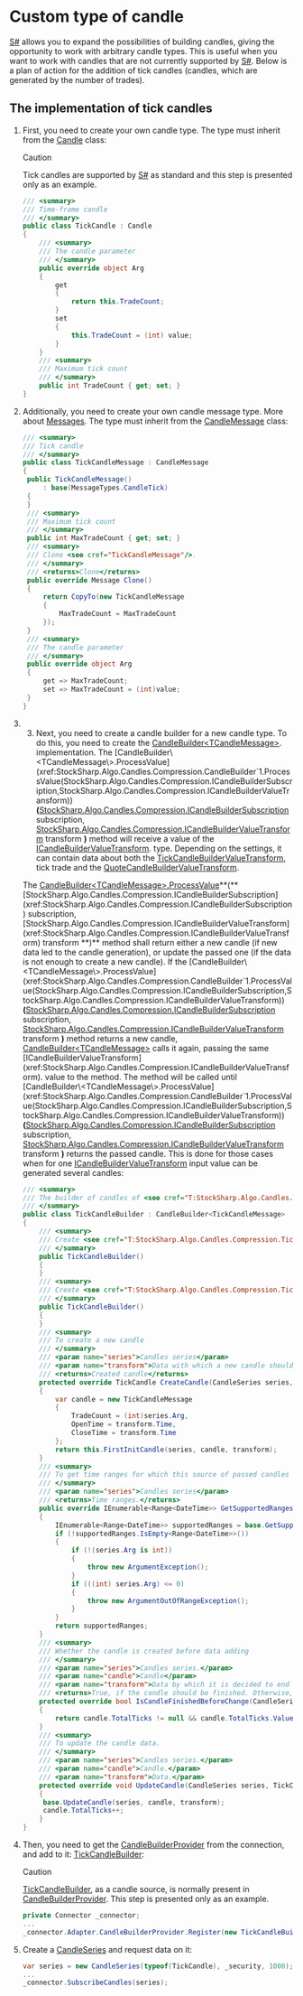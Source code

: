 # Custom type of candle

[S\#](../../api.md) allows you to expand the possibilities of building candles, giving the opportunity to work with arbitrary candle types. This is useful when you want to work with candles that are not currently supported by [S\#](../../api.md). Below is a plan of action for the addition of tick candles (candles, which are generated by the number of trades).

## The implementation of tick candles

1. First, you need to create your own candle type. The type must inherit from the [Candle](xref:StockSharp.Algo.Candles.Candle) class:

   > [!CAUTION]
   > Tick candles are supported by [S\#](../../api.md) as standard and this step is presented only as an example.

   ```cs
   /// <summary>
   /// Time-frame candle
   /// </summary>
   public class TickCandle : Candle
   {
       /// <summary>
       /// The candle parameter
       /// </summary>
       public override object Arg
       {
           get
           {
               return this.TradeCount;
           }
           set
           {
               this.TradeCount = (int) value;
           }
       }
       /// <summary>
       /// Maximum tick count
       /// </summary>
       public int TradeCount { get; set; }
   }
   ```
2. Additionally, you need to create your own candle message type. More about [Messages](../messages.md). The type must inherit from the [CandleMessage](xref:StockSharp.Messages.CandleMessage) class:

   ```cs
   /// <summary>
   /// Tick candle
   /// </summary>
   public class TickCandleMessage : CandleMessage
   {
   	public TickCandleMessage()
   		: base(MessageTypes.CandleTick)
   	{
   	}
   	/// <summary>
   	/// Maximum tick count
   	/// </summary>
   	public int MaxTradeCount { get; set; }
   	/// <summary>
   	/// Clone <see cref="TickCandleMessage"/>.
   	/// </summary>
   	/// <returns>Clone</returns>
   	public override Message Clone()
   	{
   		return CopyTo(new TickCandleMessage
   		{
   			MaxTradeCount = MaxTradeCount
   		});
   	}
   	/// <summary>
   	/// The candle parameter
   	/// </summary>
   	public override object Arg
   	{
   		get => MaxTradeCount;
   		set => MaxTradeCount = (int)value;
   	}
   }
   ```
3. 3. Next, you need to create a candle builder for a new candle type. To do this, you need to create the [CandleBuilder\<TCandleMessage\>](xref:StockSharp.Algo.Candles.Compression.CandleBuilder`1). implementation. The [CandleBuilder\<TCandleMessage\>.ProcessValue](xref:StockSharp.Algo.Candles.Compression.CandleBuilder`1.ProcessValue(StockSharp.Algo.Candles.Compression.ICandleBuilderSubscription,StockSharp.Algo.Candles.Compression.ICandleBuilderValueTransform))**(**[StockSharp.Algo.Candles.Compression.ICandleBuilderSubscription](xref:StockSharp.Algo.Candles.Compression.ICandleBuilderSubscription) subscription, [StockSharp.Algo.Candles.Compression.ICandleBuilderValueTransform](xref:StockSharp.Algo.Candles.Compression.ICandleBuilderValueTransform) transform **)** method will receive a value of the [ICandleBuilderValueTransform](xref:StockSharp.Algo.Candles.Compression.ICandleBuilderValueTransform). type. Depending on the settings, it can contain data about both the [TickCandleBuilderValueTransform](xref:StockSharp.Algo.Candles.Compression.TickCandleBuilderValueTransform), tick trade and the [QuoteCandleBuilderValueTransform](xref:StockSharp.Algo.Candles.Compression.QuoteCandleBuilderValueTransform).

   The [CandleBuilder\<TCandleMessage\>.ProcessValue](xref:StockSharp.Algo.Candles.Compression.CandleBuilder`1.ProcessValue(StockSharp.Algo.Candles.Compression.ICandleBuilderSubscription,StockSharp.Algo.Candles.Compression.ICandleBuilderValueTransform))**(**[StockSharp.Algo.Candles.Compression.ICandleBuilderSubscription](xref:StockSharp.Algo.Candles.Compression.ICandleBuilderSubscription) subscription, [StockSharp.Algo.Candles.Compression.ICandleBuilderValueTransform](xref:StockSharp.Algo.Candles.Compression.ICandleBuilderValueTransform) transform **)** method shall return either a new candle (if new data led to the candle generation), or update the passed one (if the data is not enough to create a new candle). If the [CandleBuilder\<TCandleMessage\>.ProcessValue](xref:StockSharp.Algo.Candles.Compression.CandleBuilder`1.ProcessValue(StockSharp.Algo.Candles.Compression.ICandleBuilderSubscription,StockSharp.Algo.Candles.Compression.ICandleBuilderValueTransform))**(**[StockSharp.Algo.Candles.Compression.ICandleBuilderSubscription](xref:StockSharp.Algo.Candles.Compression.ICandleBuilderSubscription) subscription, [StockSharp.Algo.Candles.Compression.ICandleBuilderValueTransform](xref:StockSharp.Algo.Candles.Compression.ICandleBuilderValueTransform) transform **)** method returns a new candle, [CandleBuilder\<TCandleMessage\>](xref:StockSharp.Algo.Candles.Compression.CandleBuilder`1) calls it again, passing the same [ICandleBuilderValueTransform](xref:StockSharp.Algo.Candles.Compression.ICandleBuilderValueTransform). value to the method. The method will be called until [CandleBuilder\<TCandleMessage\>.ProcessValue](xref:StockSharp.Algo.Candles.Compression.CandleBuilder`1.ProcessValue(StockSharp.Algo.Candles.Compression.ICandleBuilderSubscription,StockSharp.Algo.Candles.Compression.ICandleBuilderValueTransform))**(**[StockSharp.Algo.Candles.Compression.ICandleBuilderSubscription](xref:StockSharp.Algo.Candles.Compression.ICandleBuilderSubscription) subscription, [StockSharp.Algo.Candles.Compression.ICandleBuilderValueTransform](xref:StockSharp.Algo.Candles.Compression.ICandleBuilderValueTransform) transform **)** returns the passed candle. This is done for those cases when for one [ICandleBuilderValueTransform](xref:StockSharp.Algo.Candles.Compression.ICandleBuilderValueTransform) input value can be generated several candles: 

   ```cs
   /// <summary>
   /// The builder of candles of <see cref="T:StockSharp.Algo.Candles.TickCandle" />.
   /// </summary>
   public class TickCandleBuilder : CandleBuilder<TickCandleMessage>
   {
       /// <summary>
       /// Create <see cref="T:StockSharp.Algo.Candles.Compression.TickCandleBuilder" />.
       /// </summary>
       public TickCandleBuilder()
       {
       }
       /// <summary>
       /// Create <see cref="T:StockSharp.Algo.Candles.Compression.TickCandleBuilder" />.
       /// </summary>
       public TickCandleBuilder()
       {
       }
       /// <summary>
       /// To create a new candle
       /// </summary>
       /// <param name="series">Candles series</param>
       /// <param name="transform">Data with which a new candle should be created</param>
       /// <returns>Created candle</returns>
       protected override TickCandle CreateCandle(CandleSeries series, ICandleBuilderValueTransform transform)
       {
           var candle = new TickCandleMessage
           {
               TradeCount = (int)series.Arg,
               OpenTime = transform.Time,
               CloseTime = transform.Time
           };
           return this.FirstInitCandle(series, candle, transform);
       }
       /// <summary>
       /// To get time ranges for which this source of passed candles series has data
       /// </summary>
       /// <param name="series">Candles series</param>
       /// <returns>Time ranges.</returns>
       public override IEnumerable<Range<DateTime>> GetSupportedRanges(CandleSeries series)
       {
           IEnumerable<Range<DateTime>> supportedRanges = base.GetSupportedRanges(series);
           if (!supportedRanges.IsEmpty<Range<DateTime>>())
           {
               if (!(series.Arg is int))
               {
                   throw new ArgumentException();
               }
               if (((int) series.Arg) <= 0)
               {
                   throw new ArgumentOutOfRangeException();
               }
           }
           return supportedRanges;
       }
       /// <summary>
       /// Whether the candle is created before data adding
       /// </summary>
       /// <param name="series">Candles series.</param>
       /// <param name="candle">Candle</param>
       /// <param name="transform">Data by which it is decided to end the current candle creation.</param>
       /// <returns>True, if the candle should be finished. Otherwise, false.</returns>
       protected override bool IsCandleFinishedBeforeChange(CandleSeries series, TickCandleMessage candle, ICandleBuilderValueTransform transform)
       {
           return candle.TotalTicks != null && candle.TotalTicks.Value >= candle.MaxTradeCount;
       }
       /// <summary>
       /// To update the candle data.
       /// </summary>
       /// <param name="series">Candles series.</param>
       /// <param name="candle">Candle.</param>
       /// <param name="transform">Data.</param>
       protected override void UpdateCandle(CandleSeries series, TickCandleMessage candle, ICandleBuilderValueTransform transform)
       {
   		base.UpdateCandle(series, candle, transform);
   		candle.TotalTicks++;
       }
   }
   ```
4. Then, you need to get the [CandleBuilderProvider](xref:StockSharp.Algo.Candles.Compression.CandleBuilderProvider) from the connection, and add to it: [TickCandleBuilder](xref:StockSharp.Algo.Candles.Compression.TickCandleBuilder):

   > [!CAUTION]
   > [TickCandleBuilder](xref:StockSharp.Algo.Candles.Compression.TickCandleBuilder), as a candle source, is normally present in [CandleBuilderProvider](xref:StockSharp.Algo.Candles.Compression.CandleBuilderProvider). This step is presented only as an example.

   ```cs
   private Connector _connector;
   ...
   _connector.Adapter.CandleBuilderProvider.Register(new TickCandleBuilder());
   ```
5. Create a [CandleSeries](xref:StockSharp.Algo.Candles.CandleSeries) and request data on it:

   ```cs
   var series = new CandleSeries(typeof(TickCandle), _security, 1000);
   ...
   _connector.SubscribeCandles(series);
   ```
